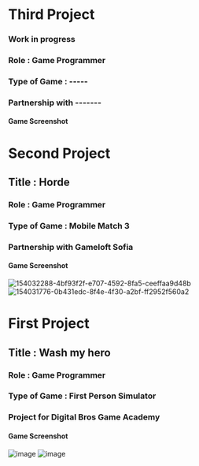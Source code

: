 # Third Project
### Work in progress
### Role : Game Programmer
### Type of Game : -----
### Partnership with -------
#### Game Screenshot

# Second Project
## Title : Horde
### Role : Game Programmer
### Type of Game : Mobile Match 3
### Partnership with Gameloft Sofia
#### Game Screenshot 
![154032288-4bf93f2f-e707-4592-8fa5-ceeffaa9d48b](https://user-images.githubusercontent.com/90765299/178112689-7f6d554f-d397-4b85-a375-3c8ebfef18da.png) \
![154031776-0b431edc-8f4e-4f30-a2bf-ff2952f560a2](https://user-images.githubusercontent.com/90765299/178112695-1969551f-60e6-4bda-86ed-5d98f040fc96.png)

# First Project
## Title : Wash my hero
### Role : Game Programmer
### Type of Game : First Person Simulator
### Project for Digital Bros Game Academy
#### Game Screenshot
![image](https://user-images.githubusercontent.com/90765299/178112837-24ef7a5b-863a-4409-b933-d8d1d488731a.png)
![image](https://user-images.githubusercontent.com/90765299/178112840-b094eea8-dea8-4676-89e5-0e9e3e87145d.png)
